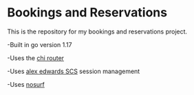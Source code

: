 # Bookings and Reservations

This is the repository for my bookings and reservations project.

-Built in go version 1.17

-Uses the [chi router](https://github.com/go-chi/chi) 

-Uses [alex edwards SCS](https://github.com/alexedwards/scs/v2) session management

-Uses [nosurf](https://github.com/justinas/nosurf) 